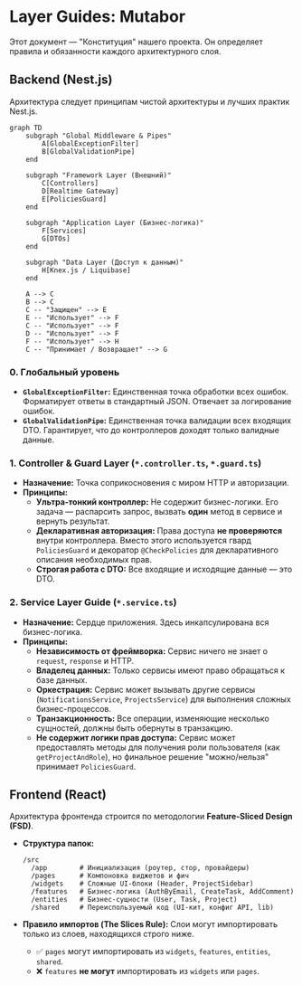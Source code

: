 # Layer Guides: Mutabor

Этот документ — "Конституция" нашего проекта. Он определяет правила и обязанности каждого архитектурного слоя.

## Backend (Nest.js)

Архитектура следует принципам чистой архитектуры и лучших практик Nest.js.

```mermaid
graph TD
    subgraph "Global Middleware & Pipes"
        A[GlobalExceptionFilter]
        B[GlobalValidationPipe]
    end
    
    subgraph "Framework Layer (Внешний)"
        C[Controllers]
        D[Realtime Gateway]
        E[PoliciesGuard]
    end

    subgraph "Application Layer (Бизнес-логика)"
        F[Services]
        G[DTOs]
    end

    subgraph "Data Layer (Доступ к данным)"
        H[Knex.js / Liquibase]
    end
    
    A --> C
    B --> C
    C -- "Защищен" --> E
    E -- "Использует" --> F
    C -- "Использует" --> F
    D -- "Использует" --> F
    F -- "Использует" --> H
    C -- "Принимает / Возвращает" --> G
```

### 0. Глобальный уровень
- **`GlobalExceptionFilter`:** Единственная точка обработки всех ошибок. Форматирует ответы в стандартный JSON. Отвечает за логирование ошибок.
- **`GlobalValidationPipe`:** Единственная точка валидации всех входящих DTO. Гарантирует, что до контроллеров доходят только валидные данные.

### 1. Controller & Guard Layer (`*.controller.ts`, `*.guard.ts`)
- **Назначение:** Точка соприкосновения с миром HTTP и авторизации.
- **Принципы:**
    - **Ультра-тонкий контроллер:** Не содержит бизнес-логики. Его задача — распарсить запрос, вызвать **один** метод в сервисе и вернуть результат.
    - **Декларативная авторизация:** Права доступа **не проверяются** внутри контроллера. Вместо этого используется гвард `PoliciesGuard` и декоратор `@CheckPolicies` для декларативного описания необходимых прав.
    - **Строгая работа с DTO:** Все входящие и исходящие данные — это DTO.

### 2. Service Layer Guide (`*.service.ts`)
- **Назначение:** Сердце приложения. Здесь инкапсулирована вся бизнес-логика.
- **Принципы:**
    - **Независимость от фреймворка:** Сервис ничего не знает о `request`, `response` и HTTP.
    - **Владелец данных:** Только сервисы имеют право обращаться к базе данных.
    - **Оркестрация:** Сервис может вызывать другие сервисы (`NotificationsService`, `ProjectsService`) для выполнения сложных бизнес-процессов.
    - **Транзакционность:** Все операции, изменяющие несколько сущностей, должны быть обернуты в транзакцию.
    - **Не содержит логики прав доступа:** Сервис может предоставлять методы для получения роли пользователя (как `getProjectAndRole`), но финальное решение "можно/нельзя" принимает `PoliciesGuard`.

## Frontend (React)
Архитектура фронтенда строится по методологии **Feature-Sliced Design (FSD)**.

- **Структура папок:**
    ```
    /src
      /app        # Инициализация (роутер, стор, провайдеры)
      /pages      # Компоновка виджетов и фич
      /widgets    # Сложные UI-блоки (Header, ProjectSidebar)
      /features   # Бизнес-логика (AuthByEmail, CreateTask, AddComment)
      /entities   # Бизнес-сущности (User, Task, Project)
      /shared     # Переиспользуемый код (UI-кит, конфиг API, lib)
    ```

- **Правило импортов (The Slices Rule):** Слои могут импортировать только из слоев, находящихся строго ниже.
    -   ✅ `pages` могут импортировать из `widgets`, `features`, `entities`, `shared`.
    -   ❌ `features` **не могут** импортировать из `widgets` или `pages`.
